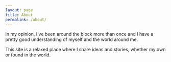 ```yaml
---
layout: page
title: About
permalink: /about/
---
```


In my opinion, I&rsquo;ve been around the block more than once and I have a pretty good understanding of myself and the world around me.

This site is a relaxed place where I share ideas and stories, whether my own or found in the world.